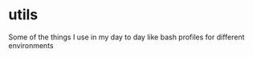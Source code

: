 utils
=====

Some of the things I use in my day to day like bash profiles for different environments
